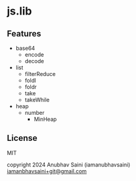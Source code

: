 # js.lib

## Features

- base64
  - encode
  - decode
- list
  - filterReduce
  - foldl
  - foldr
  - take
  - takeWhile
- heap
  - number
    - MinHeap

## License

MIT 

copyright 2024 Anubhav Saini (iamanubhavsaini) <iamanbhavsaini+git@gmail.com>
